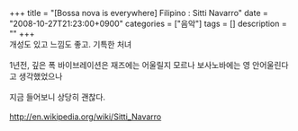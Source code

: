 +++
title = "[Bossa nova is everywhere] Filipino : Sitti Navarro"
date = "2008-10-27T21:23:00+0900"
categories = ["음악"]
tags = []
description = ""
+++
<span class="copyright_entry" style="display:block;" title="[Bossa nova is everywhere] Filipino : Sitti Navarro@@**@@http://shed.egloos.com/1828127"></span>개성도 있고 느낌도 좋고. 기특한 처녀
<br>
<br>1년전, 깊은 폭 바이브레이션은 재즈에는 어울릴지 모르나 보사노바에는 영 안어울린다고 생각했었으나
<br>
<br>지금 들어보니 상당히 괜찮다.
<br>
<br>
<a href="http://en.wikipedia.org/wiki/Sitti_Navarro">http://en.wikipedia.org/wiki/Sitti_Navarro</a>
<br>
<br>
<object height="344" width="425"><param name="movie" value="http://www.youtube.com/v/gnpSqVWfwmQ&amp;hl=en&amp;fs=1"><embed src="http://www.youtube.com/v/gnpSqVWfwmQ&amp;hl=en&amp;fs=1" type="application/x-shockwave-flash" allowfullscreen="true" height="344" width="425"></object>
<br>
<br>
<object height="344" width="425"><embed src="http://www.youtube.com/v/36Ion_UxvNE&amp;hl=en&amp;fs=1" type="application/x-shockwave-flash" allowfullscreen="true" height="344" width="425"></object>
<br>
<br>
<object height="344" width="425"><param name="movie" value="http://www.youtube.com/v/DgBvWLljK3c&amp;hl=en&amp;fs=1"><embed src="http://www.youtube.com/v/DgBvWLljK3c&amp;hl=en&amp;fs=1" type="application/x-shockwave-flash" allowfullscreen="true" height="344" width="425"></object>
<br>
<br>
<object height="344" width="425"><embed src="http://www.youtube.com/v/WBDFYpAgJD0&amp;hl=en&amp;fs=1" type="application/x-shockwave-flash" allowfullscreen="true" height="344" width="425"></object>
<br>
<br>
<object width="425" height="344"><param name="movie" value="http://www.youtube.com/v/ReA4mNrO9bk&amp;hl=ko_KR&amp;fs=1&amp;"><param name="allowFullScreen" value="true"><param name="allowscriptaccess" value="always"><embed src="http://www.youtube.com/v/ReA4mNrO9bk&amp;hl=ko_KR&amp;fs=1&amp;" type="application/x-shockwave-flash" allowscriptaccess="always" allowfullscreen="true" width="425" height="344"></object>
<br>
<br>
<object width="425" height="344"><param name="movie" value="http://www.youtube.com/v/SoNzUq90WVo&amp;hl=ko_KR&amp;fs=1&amp;"><param name="allowFullScreen" value="true"><param name="allowscriptaccess" value="always"><embed src="http://www.youtube.com/v/SoNzUq90WVo&amp;hl=ko_KR&amp;fs=1&amp;" type="application/x-shockwave-flash" allowscriptaccess="always" allowfullscreen="true" width="425" height="344"></object>
<br>
<br>
<object width="425" height="344"><param name="movie" value="http://www.youtube.com/v/XAq4XQIHFZE&amp;hl=ko_KR&amp;fs=1&amp;"><param name="allowFullScreen" value="true"><param name="allowscriptaccess" value="always"><embed src="http://www.youtube.com/v/XAq4XQIHFZE&amp;hl=ko_KR&amp;fs=1&amp;" type="application/x-shockwave-flash" allowscriptaccess="always" allowfullscreen="true" width="425" height="344"></object> 
<!--
       <rdf:RDF xmlns:rdf="http://www.w3.org/1999/02/22-rdf-syntax-ns#"
		    xmlns:dc="http://purl.org/dc/elements/1.1/"
		    xmlns:trackback="http://madskills.com/public/xml/rss/module/trackback/">
       <rdf:Description
	        rdf:about="http://shed.egloos.com/1828127"
	        dc:identifier="http://shed.egloos.com/1828127"
	        dc:title="[Bossa nova is everywhere] Filipino : Sitti Navarro"
	        trackback:ping="http://shed.egloos.com/tb/1828127"/>
       </rdf:RDF>
       -->

<ul></ul>